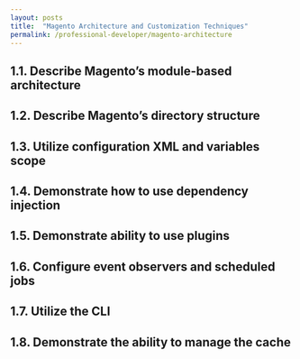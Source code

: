 ```yaml
---
layout: posts
title:  "Magento Architecture and Customization Techniques"
permalink: /professional-developer/magento-architecture
---
```

## 1.1. Describe Magento’s module-based architecture
## 1.2. Describe Magento’s directory structure
## 1.3. Utilize configuration XML and variables scope
## 1.4. Demonstrate how to use dependency injection
## 1.5. Demonstrate ability to use plugins
## 1.6. Configure event observers and scheduled jobs
## 1.7. Utilize the CLI
## 1.8. Demonstrate the ability to manage the cache
